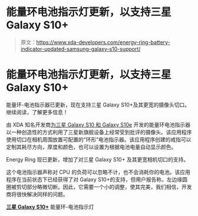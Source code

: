# 能量环电池指示灯更新，以支持三星 Galaxy S10+

> 原文：<https://www.xda-developers.com/energy-ring-battery-indicator-updated-samsung-galaxy-s10-support/>

# 能量环电池指示灯更新，以支持三星 Galaxy S10+

能量环-电池指示器已更新，现在支持三星 Galaxy S10+及其更宽的摄像头切口。继续阅读，了解更多信息！

由 XDA 知名开发商[为](https://forum.xda-developers.com/member.php?u=1884109)[三星 Galaxy S10 和 Galaxy S10e](https://www.xda-developers.com/samsung-galaxy-s10-s10-and-s10e-launch-with-the-snapdragon-855-ultrasonic-in-display-fingerprint-scanners-reverse-wireless-charging-and-a-whole-lot-more/) 开发的能量环电池指示器以一种创造性的方式利用了三星新旗舰设备上经常受到批评的摄像头。该应用程序使用切口在相机周围放置可配置的“环形”电池指示器。该应用程序创建的戒指可以定制其耗尽方向，厚度和颜色，也可以设置为根据电池电量自动显示颜色。

Energy Ring 现已更新，增加了对三星 Galaxy S10+ 及其更宽相机切口的支持。

这个电池指示器声称对 CPU 的负荷可以忽略不计，也不会消耗你的电池。该应用程序在当前状态下已经获得了对 Galaxy S10+的支持，但用户报告称，左边缘圆圈被剪切部分略微切断。因此，它需要一个小的调整，使其完美，我们相信，开发商将很快解决同样的问题。

[**三星 Galaxy S10+**](https://forum.xda-developers.com/s10-plus/themes/app-energy-ring-battery-indicator-t3915946) 能量环-电池指示灯